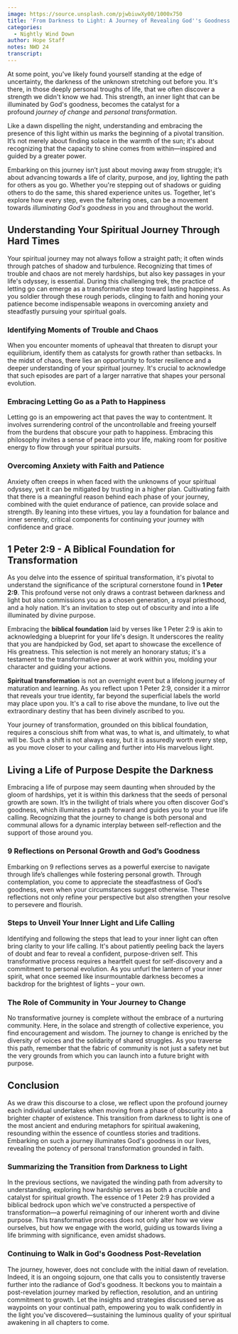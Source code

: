 ```yaml
---
image: https://source.unsplash.com/pjwbiuwXy00/1000x750
title: 'From Darkness to Light: A Journey of Revealing God''s Goodness in You'
categories:
  - Nightly Wind Down
author: Hope Staff
notes: NWD 24
transcript:
---
```

At some point, you've likely found yourself standing at the edge of uncertainty, the darkness of the unknown stretching out before you. It's there, in those deeply personal troughs of life, that we often discover a strength we didn't know we had. This strength, an inner light that can be illuminated by God's goodness, becomes the catalyst for a profound&nbsp;*journey of change*&nbsp;and&nbsp;*personal transformation*.

Like a dawn dispelling the night, understanding and embracing the presence of this light within us marks the beginning of a pivotal transition. It’s not merely about finding solace in the warmth of the sun; it's about recognizing that the capacity to shine comes from within—inspired and guided by a greater power.

Embarking on this journey isn’t just about moving away from struggle; it’s about advancing towards a life of clarity, purpose, and joy, lighting the path for others as you go. Whether you're stepping out of shadows or guiding others to do the same, this shared experience unites us. Together, let's explore how every step, even the faltering ones, can be a movement towards&nbsp;*illuminating God's goodness*&nbsp;in you and throughout the world.

## **Understanding Your Spiritual Journey Through Hard Times**

Your spiritual journey may not always follow a straight path; it often winds through patches of shadow and turbulence. Recognizing that times of trouble and chaos are not merely hardships, but also key passages in your life's odyssey, is essential. During this challenging trek, the practice of letting go can emerge as a transformative step toward lasting happiness. As you soldier through these rough periods, clinging to faith and honing your patience become indispensable weapons in overcoming anxiety and steadfastly pursuing your spiritual goals.

### **Identifying Moments of Trouble and Chaos**

When you encounter moments of upheaval that threaten to disrupt your equilibrium, identify them as catalysts for growth rather than setbacks. In the midst of chaos, there lies an opportunity to foster resilience and a deeper understanding of your spiritual journey. It's crucial to acknowledge that such episodes are part of a larger narrative that shapes your personal evolution.

### **Embracing Letting Go as a Path to Happiness**

Letting go is an empowering act that paves the way to contentment. It involves surrendering control of the uncontrollable and freeing yourself from the burdens that obscure your path to happiness. Embracing this philosophy invites a sense of peace into your life, making room for positive energy to flow through your spiritual pursuits.

### **Overcoming Anxiety with Faith and Patience**

Anxiety often creeps in when faced with the unknowns of your spiritual odyssey, yet it can be mitigated by trusting in a higher plan. Cultivating faith that there is a meaningful reason behind each phase of your journey, combined with the quiet endurance of patience, can provide solace and strength. By leaning into these virtues, you lay a foundation for balance and inner serenity, critical components for continuing your journey with confidence and grace.

## **1 Peter 2:9 - A Biblical Foundation for Transformation**

As you delve into the essence of spiritual transformation, it's pivotal to understand the significance of the scriptural cornerstone found in&nbsp;**1 Peter 2:9**. This profound verse not only draws a contrast between darkness and light but also commissions you as a chosen generation, a royal priesthood, and a holy nation. It's an invitation to step out of obscurity and into a life illuminated by divine purpose.

Embracing the&nbsp;**biblical foundation**&nbsp;laid by verses like 1 Peter 2:9 is akin to acknowledging a blueprint for your life's design. It underscores the reality that you are handpicked by God, set apart to showcase the excellence of His greatness. This selection is not merely an honorary status; it's a testament to the transformative power at work within you, molding your character and guiding your actions.

**Spiritual transformation**&nbsp;is not an overnight event but a lifelong journey of maturation and learning. As you reflect upon 1 Peter 2:9, consider it a mirror that reveals your true identity, far beyond the superficial labels the world may place upon you. It's a call to rise above the mundane, to live out the extraordinary destiny that has been divinely ascribed to you.

Your journey of transformation, grounded on this biblical foundation, requires a conscious shift from what was, to what is, and ultimately, to what will be. Such a shift is not always easy, but it is assuredly worth every step, as you move closer to your calling and further into His marvelous light.

## **Living a Life of Purpose Despite the Darkness**

Embracing a life of purpose may seem daunting when shrouded by the gloom of hardships, yet it is within this darkness that the seeds of personal growth are sown. It’s in the twilight of trials where you often discover God's goodness, which illuminates a path forward and guides you to your true life calling. Recognizing that the journey to change is both personal and communal allows for a dynamic interplay between self-reflection and the support of those around you.

### **9 Reflections on Personal Growth and God’s Goodness**

Embarking on 9 reflections serves as a powerful exercise to navigate through life’s challenges while fostering personal growth. Through contemplation, you come to appreciate the steadfastness of God’s goodness, even when your circumstances suggest otherwise. These reflections not only refine your perspective but also strengthen your resolve to persevere and flourish.

### **Steps to Unveil Your Inner Light and Life Calling**

Identifying and following the steps that lead to your inner light can often bring clarity to your life calling. It's about patiently peeling back the layers of doubt and fear to reveal a confident, purpose-driven self. This transformative process requires a heartfelt quest for self-discovery and a commitment to personal evolution. As you unfurl the lantern of your inner spirit, what once seemed like insurmountable darkness becomes a backdrop for the brightest of lights – your own.

### **The Role of Community in Your Journey to Change**

No transformative journey is complete without the embrace of a nurturing community. Here, in the solace and strength of collective experience, you find encouragement and wisdom. The journey to change is enriched by the diversity of voices and the solidarity of shared struggles. As you traverse this path, remember that the fabric of community is not just a safety net but the very grounds from which you can launch into a future bright with purpose.

## **Conclusion**

As we draw this discourse to a close, we reflect upon the profound journey each individual undertakes when moving from a phase of obscurity into a brighter chapter of existence. This transition from darkness to light is one of the most ancient and enduring metaphors for spiritual awakening, resounding within the essence of countless stories and traditions. Embarking on such a journey illuminates God's goodness in our lives, revealing the potency of personal transformation grounded in faith.

### **Summarizing the Transition from Darkness to Light**

In the previous sections, we navigated the winding path from adversity to understanding, exploring how hardship serves as both a crucible and catalyst for spiritual growth. The essence of 1 Peter 2:9 has provided a biblical bedrock upon which we've constructed a perspective of transformation—a powerful reimagining of our inherent worth and divine purpose. This transformative process does not only alter how we view ourselves, but how we engage with the world, guiding us towards living a life brimming with significance, even amidst shadows.

### **Continuing to Walk in God's Goodness Post-Revelation**

The journey, however, does not conclude with the initial dawn of revelation. Indeed, it is an ongoing sojourn, one that calls you to consistently traverse further into the radiance of God's goodness. It beckons you to maintain a post-revelation journey marked by reflection, resolution, and an untiring commitment to growth. Let the insights and strategies discussed serve as waypoints on your continual path, empowering you to walk confidently in the light you've discovered—sustaining the luminous quality of your spiritual awakening in all chapters to come.